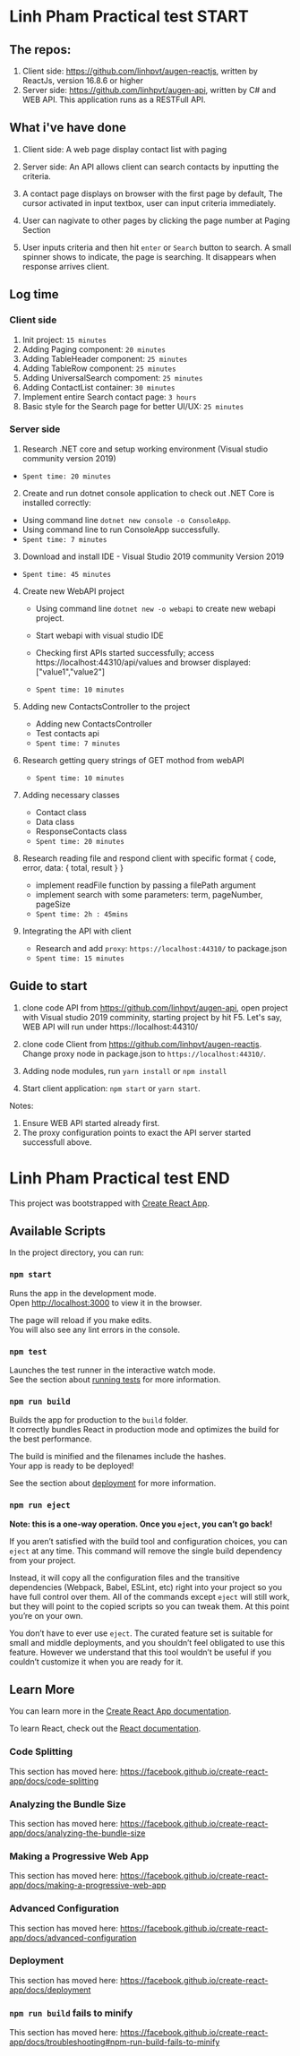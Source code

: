 # Linh Pham Practical test START

## The repos:
 1. Client side: https://github.com/linhpvt/augen-reactjs, written by ReactJs, version 16.8.6 or higher
 2. Server side: https://github.com/linhpvt/augen-api, written by C# and WEB API. This application runs as a RESTFull API.

## What i've have done
1. Client side: A web page display contact list with paging
2. Server side: An API allows client can search contacts by inputting the criteria.

3. A contact page displays on browser with the first page by default, The cursor activated in input textbox, user can input criteria immediately.

4. User can nagivate to other pages by clicking the page number at Paging Section

5. User inputs criteria and then hit `enter` or `Search` button to search. A small spinner shows to indicate, the page is searching. It disappears when response arrives client.

## Log time

### Client side
1. Init project: `15 minutes`
2. Adding Paging component: `20 minutes`
3. Adding TableHeader component: `25 minutes`
4. Adding TableRow component: `25 minutes`
5. Adding UniversalSearch compoment: `25 minutes`
6. Adding ContactList container: `30 minutes`
7. Implement entire Search contact page: `3 hours`
8. Basic style for the Search page for better UI/UX: `25 minutes`

### Server side
1. Research .NET core and setup working environment (Visual studio community version 2019) 
- `Spent time: 20 minutes`

2. Create and run dotnet console application to check out .NET Core is installed correctly:
  - Using command line `dotnet new console -o ConsoleApp`.
  - Using command line to run ConsoleApp successfully.
  - `Spent time: 7 minutes`

3. Download and install IDE - Visual Studio 2019 community Version 2019
  - `Spent time: 45 minutes`

4. Create new WebAPI project
    - Using command line `dotnet new -o webapi` to create new webapi project.
    - Start webapi with visual studio IDE
    - Checking first APIs started successfully; access https://localhost:44310/api/values and browser displayed: ["value1","value2"]

    - `Spent time: 10 minutes`

5. Adding new ContactsController to the project
    - Adding new ContactsController
    - Test contacts api
    - `Spent time: 7 minutes`
 
6. Research getting query strings of GET mothod from webAPI
    - `Spent time: 10 minutes`

7. Adding necessary classes
    - Contact class
    - Data class
    - ResponseContacts class
    - `Spent time: 20 minutes`

8. Research reading file and respond client with specific format { code, error, data: { total, result } }

    - implement readFile function by passing a filePath argument
    - implement search with some parameters: term, pageNumber, pageSize
    - `Spent time: 2h : 45mins`

9. Integrating the API with client
    - Research and add `proxy`: `https://localhost:44310/` to package.json
    - `Spent time: 15 minutes`

## Guide to start
1. clone code API from https://github.com/linhpvt/augen-api, open project with Visual studio 2019 comminity, starting project by hit F5.
Let's say, WEB API will run under https://localhost:44310/

2. clone code Client from https://github.com/linhpvt/augen-reactjs. Change proxy node in package.json to `https://localhost:44310/`.

3. Adding node modules, run `yarn install` or `npm install`

4. Start client application: `npm start` or `yarn start`.

Notes:
1. Ensure WEB API started already first.
2. The proxy configuration points to exact the API server started successfull above.

# Linh Pham Practical test END


This project was bootstrapped with [Create React App](https://github.com/facebook/create-react-app).

## Available Scripts

In the project directory, you can run:

### `npm start`

Runs the app in the development mode.<br>
Open [http://localhost:3000](http://localhost:3000) to view it in the browser.

The page will reload if you make edits.<br>
You will also see any lint errors in the console.

### `npm test`

Launches the test runner in the interactive watch mode.<br>
See the section about [running tests](https://facebook.github.io/create-react-app/docs/running-tests) for more information.

### `npm run build`

Builds the app for production to the `build` folder.<br>
It correctly bundles React in production mode and optimizes the build for the best performance.

The build is minified and the filenames include the hashes.<br>
Your app is ready to be deployed!

See the section about [deployment](https://facebook.github.io/create-react-app/docs/deployment) for more information.

### `npm run eject`

**Note: this is a one-way operation. Once you `eject`, you can’t go back!**

If you aren’t satisfied with the build tool and configuration choices, you can `eject` at any time. This command will remove the single build dependency from your project.

Instead, it will copy all the configuration files and the transitive dependencies (Webpack, Babel, ESLint, etc) right into your project so you have full control over them. All of the commands except `eject` will still work, but they will point to the copied scripts so you can tweak them. At this point you’re on your own.

You don’t have to ever use `eject`. The curated feature set is suitable for small and middle deployments, and you shouldn’t feel obligated to use this feature. However we understand that this tool wouldn’t be useful if you couldn’t customize it when you are ready for it.

## Learn More

You can learn more in the [Create React App documentation](https://facebook.github.io/create-react-app/docs/getting-started).

To learn React, check out the [React documentation](https://reactjs.org/).

### Code Splitting

This section has moved here: https://facebook.github.io/create-react-app/docs/code-splitting

### Analyzing the Bundle Size

This section has moved here: https://facebook.github.io/create-react-app/docs/analyzing-the-bundle-size

### Making a Progressive Web App

This section has moved here: https://facebook.github.io/create-react-app/docs/making-a-progressive-web-app

### Advanced Configuration

This section has moved here: https://facebook.github.io/create-react-app/docs/advanced-configuration

### Deployment

This section has moved here: https://facebook.github.io/create-react-app/docs/deployment

### `npm run build` fails to minify

This section has moved here: https://facebook.github.io/create-react-app/docs/troubleshooting#npm-run-build-fails-to-minify
